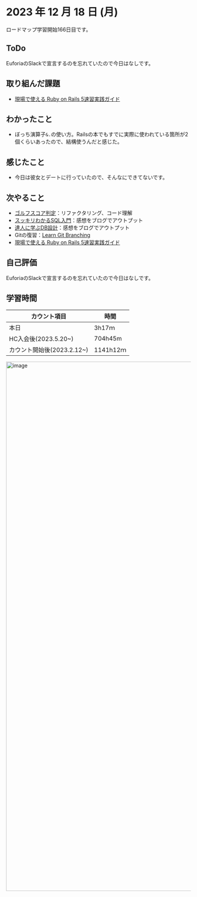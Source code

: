 # 2023 年 12 月 18 日 (月)
ロードマップ学習開始166日目です。


## ToDo
EuforiaのSlackで宣言するのを忘れていたので今日はなしです。


## 取り組んだ課題
- [現場で使える Ruby on Rails 5速習実践ガイド](https://amzn.asia/d/7Devfqq)

## わかったこと
- ぼっち演算子`&.`の使い方。Railsの本でもすでに実際に使われている箇所が2個くらいあったので、結構使うんだと感じた。


## 感じたこと
- 今日は彼女とデートに行っていたので、そんなにできてないです。


## 次やること
- [ゴルフスコア判定](https://github.com/happiness-chain/practice/blob/main/08_ruby/002_%E3%82%B4%E3%83%AB%E3%83%95%E3%82%B9%E3%82%B3%E3%82%A2%E5%88%A4%E5%AE%9A.md)：リファクタリング、コード理解
- [スッキリわかるSQL入門](https://github.com/happiness-chain/practice/blob/main/database/01_%E3%82%B9%E3%83%83%E3%82%AD%E3%83%AA%E3%82%8F%E3%81%8B%E3%82%8BSQL%E5%85%A5%E9%96%80.md)：感想をブログでアウトプット
- [達人に学ぶDB設計](https://github.com/happiness-chain/practice/blob/main/database/02_%E9%81%94%E4%BA%BA%E3%81%AB%E5%AD%A6%E3%81%B6DB%E8%A8%AD%E8%A8%88.md)：感想をブログでアウトプット
- Gitの復習：[Learn Git Branching](https://learngitbranching.js.org/?locale=ja)
- [現場で使える Ruby on Rails 5速習実践ガイド](https://amzn.asia/d/7Devfqq)


## 自己評価
EuforiaのSlackで宣言するのを忘れていたので今日はなしです。


## 学習時間
|カウント項目|時間|
|----|----|
|本日|3h17ｍ|
|HC入会後(2023.5.20~)|704h45m|
|カウント開始後(2023.2.12~)|1141h12ｍ|


<img width="1440" alt="image" src="https://github.com/yokoyamamn/daily_report/assets/94735931/2c72a156-7609-43cd-b246-f379665445eb">
